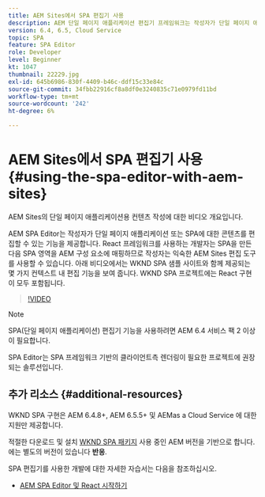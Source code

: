 ```yaml
---
title: AEM Sites에서 SPA 편집기 사용
description: AEM 단일 페이지 애플리케이션 편집기 프레임워크는 작성자가 단일 페이지 애플리케이션 또는 SPA에 대한 콘텐츠를 편집할 수 있는 기능을 제공합니다. React 프레임워크를 사용하는 개발자는 SPA을 만든 다음 SPA의 영역을 AEM 구성 요소에 매핑하므로 작성자는 익숙한 AEM Sites 편집 도구를 사용할 수 있습니다.
version: 6.4, 6.5, Cloud Service
topic: SPA
feature: SPA Editor
role: Developer
level: Beginner
kt: 1047
thumbnail: 22229.jpg
exl-id: 645b6986-830f-4409-b46c-ddf15c33e84c
source-git-commit: 34fbb22916cf8a8df0e3240835c71e0979fd11bd
workflow-type: tm+mt
source-wordcount: '242'
ht-degree: 6%

---
```


# AEM Sites에서 SPA 편집기 사용 {#using-the-spa-editor-with-aem-sites}

AEM Sites의 단일 페이지 애플리케이션용 컨텐츠 작성에 대한 비디오 개요입니다.

AEM SPA Editor는 작성자가 단일 페이지 애플리케이션 또는 SPA에 대한 콘텐츠를 편집할 수 있는 기능을 제공합니다. React 프레임워크를 사용하는 개발자는 SPA을 만든 다음 SPA 영역을 AEM 구성 요소에 매핑하므로 작성자는 익숙한 AEM Sites 편집 도구를 사용할 수 있습니다. 아래 비디오에서는 WKND SPA 샘플 사이트와 함께 제공되는 몇 가지 컨텍스트 내 편집 기능을 보여 줍니다. WKND SPA 프로젝트에는 React 구현이 모두 포함됩니다.

>[!VIDEO](https://video.tv.adobe.com/v/22229?quality=12&learn=on)

>[!NOTE]
>
> SPA(단일 페이지 애플리케이션) 편집기 기능을 사용하려면 AEM 6.4 서비스 팩 2 이상이 필요합니다.
>
> SPA Editor는 SPA 프레임워크 기반의 클라이언트측 렌더링이 필요한 프로젝트에 권장되는 솔루션입니다.

## 추가 리소스 {#additional-resources}

WKND SPA 구현은 AEM 6.4.8+, AEM 6.5.5+ 및 AEMas a Cloud Service 에 대한 지원만 제공합니다.

적절한 다운로드 및 설치 [WKND SPA 패키지](https://github.com/adobe/aem-guides-wknd-spa/releases) 사용 중인 AEM 버전을 기반으로 합니다. 에는 별도의 버전이 있습니다 **반응**.

SPA 편집기를 사용한 개발에 대한 자세한 자습서는 다음을 참조하십시오.

* [AEM SPA Editor 및 React 시작하기](https://experienceleague.adobe.com/docs/experience-manager-learn/getting-started-with-aem-headless/spa-editor/react/overview.html)
